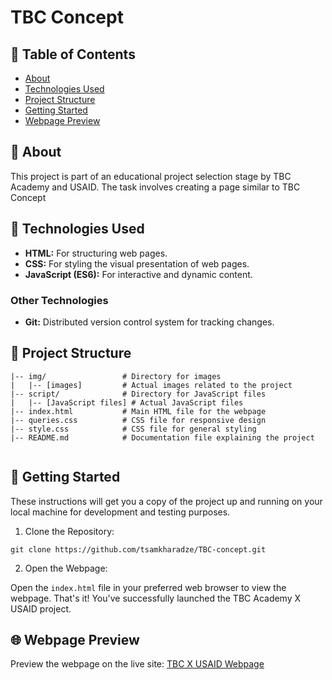 # TBC Concept

## 📝 Table of Contents

- [About](#about)
- [Technologies Used](#technologies_used)
- [Project Structure](#project_structure)
- [Getting Started](#getting_started)
- [Webpage Preview](#webpage_preview)

## 🧐 About <a name = "about"></a>

This project is part of an educational project selection stage by TBC Academy and USAID. The task involves creating a page similar to TBC Concept

## 🤖 Technologies Used <a name="technologies_used"></a>

- **HTML:** For structuring web pages.
- **CSS:** For styling the visual presentation of web pages.
- **JavaScript (ES6):** For interactive and dynamic content.

### Other Technologies

- **Git:** Distributed version control system for tracking changes.

## 🧩 Project Structure <a name="project_structure"></a>

```stage-IV-coding-challenge/
|-- img/                 # Directory for images
|   |-- [images]         # Actual images related to the project
|-- script/              # Directory for JavaScript files
|   |-- [JavaScript files] # Actual JavaScript files
|-- index.html           # Main HTML file for the webpage
|-- queries.css          # CSS file for responsive design
|-- style.css            # CSS file for general styling
|-- README.md            # Documentation file explaining the project


```

## 🏁 Getting Started <a name = "getting_started"></a>

These instructions will get you a copy of the project up and running on your local machine for development and testing purposes.

1. Clone the Repository:

```
git clone https://github.com/tsamkharadze/TBC-concept.git
```

2. Open the Webpage:

Open the `index.html` file in your preferred web browser to view the webpage.
That's it! You've successfully launched the TBC Academy X USAID project.

## 🌐 Webpage Preview <a name="webpage_preview"></a>

Preview the webpage on the live site: [TBC X USAID Webpage](https://tsamkharadze.github.io/stage-IV-coding-challenge/)
